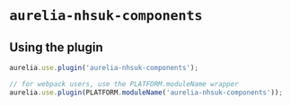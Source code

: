 # `aurelia-nhsuk-components`

## Using the plugin

```ts
aurelia.use.plugin('aurelia-nhsuk-components');

// for webpack users, use the PLATFORM.moduleName wrapper
aurelia.use.plugin(PLATFORM.moduleName('aurelia-nhsuk-components'));
```
